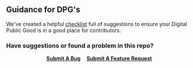 ## Guidance for DPG's

We've created a helpful [checklist](https://github.com/github/DPG-guidance/blob/main/checklist.md) full of suggestions to ensure your Digital Public Good is in a good place for contributors.


### Have suggestions or found a problem in this repo?

<p align="center">
  <strong><a href="https://github.com/github/DPG-guidance/issues/new?assignees=&labels=🐞+Bug&template=bug_issue_template.yml&title=%5BBUG%5D%3A+%3Ctitle%3E">Submit A Bug</a>&nbsp&nbsp&nbsp&nbsp <a href="https://github.com/github/DPG-guidance/issues/new?assignees=&labels=&template=feature_request_template.yml&title=%5BFEAT%5D%3A+%3Ctitle%3E">Submit A Feature Request</a></strong>
</p>

